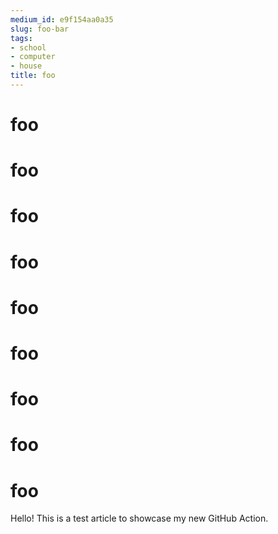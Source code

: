 ```yaml
---
medium_id: e9f154aa0a35
slug: foo-bar
tags:
- school
- computer
- house
title: foo
---
```


# foo
# foo
# foo
# foo
# foo
# foo
# foo
# foo
# foo
Hello! This is a test article to showcase my new GitHub Action.